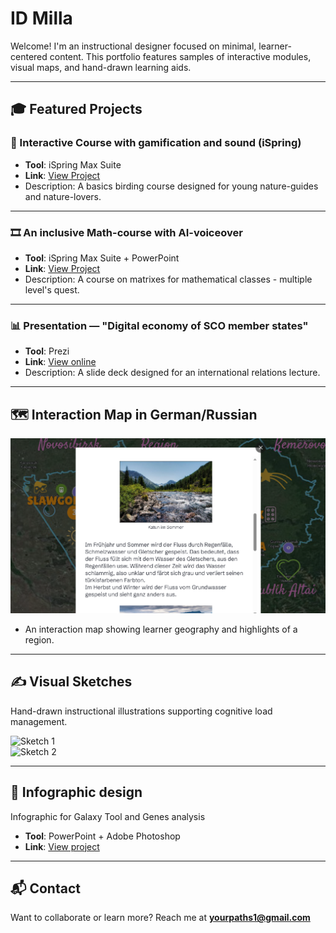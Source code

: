 # ID Milla

Welcome! I'm an instructional designer focused on minimal, learner-centered content. This portfolio features samples of interactive modules, visual maps, and hand-drawn learning aids.

---

## 🎓 Featured Projects

### 🧩 Interactive Course with gamification and sound (iSpring)

- **Tool**: iSpring Max Suite  
- **Link**: [View Project]()
- Description: A basics birding course designed for young nature-guides and nature-lovers.

---

### 🎞️ An inclusive Math-course with AI-voiceover 

- **Tool**: iSpring Max Suite + PowerPoint
- **Link**: [View Project](https://yourlink.com)
- Description: A course on matrixes for mathematical classes - multiple level's quest.

---

### 📊 Presentation — "Digital economy of SCO member states"
- **Tool**: Prezi
- **Link**: [View online](https://prezi.com/view/UlYX7xNZB0Go7F6R0Ct9/)
- Description: A slide deck designed for an international relations lecture.

---

## 🗺️ Interaction Map in German/Russian

![Interaction Map Thumbnail](assets/interaction-map.png)

- An interaction map showing learner geography and highlights of a region.

---

## ✍️ Visual Sketches

Hand-drawn instructional illustrations supporting cognitive load management.

![Sketch 1](assets/sketch1.jpg)  
![Sketch 2](assets/sketch2.jpg)

---

## 🔗 Infographic design
Infographic for Galaxy Tool and Genes analysis
- **Tool**: PowerPoint + Adobe Photoshop
- **Link**: [View project](https://drive.google.com/file/d/1xI38q3h2aRx2UUlwxut7Z9xl90nJ2KUU/view?usp=sharing)
  
  
---

## 📬 Contact

Want to collaborate or learn more? Reach me at **yourpaths1@gmail.com**
